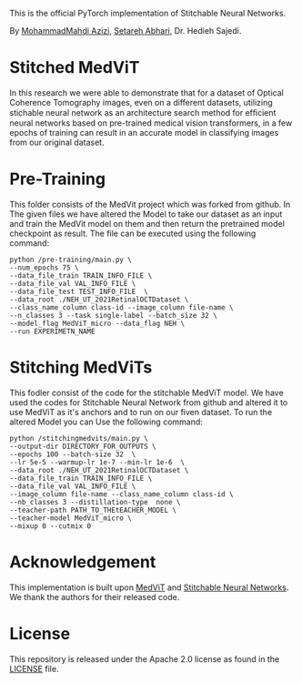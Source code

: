 This is the official PyTorch implementation of Stitchable Neural Networks.

By [MohammadMahdi Azizi](https://github.com/mhmdmhdiazizi), [Setareh Abhari](https://github.com/setarehabhari), Dr. Hedieh Sajedi.

# Stitched MedViT

In this research we were able to demonstrate that for a dataset of Optical Coherence Tomography images, even on a different datasets, utilizing stichable neural network as an architecture search method for efﬁcient neural networks based on pre-trained medical vision transformers, in a few epochs of training can result in an accurate model in classifying images from our original dataset.



# Pre-Training
This folder consists of the MedVit project which was forked from github. In The given files we have altered the Model to take our dataset as an input and train the MedVit model on them and then return the pretrained model checkpoint as result. The file can be executed using the following command:

```
python /pre-training/main.py \
--num_epochs 75 \
--data_file_train TRAIN_INFO_FILE \
--data_file_val VAL_INFO_FILE \
--data_file_test TEST_INFO_FILE  \
--data_root ./NEH_UT_2021RetinalOCTDataset \
--class_name_column class-id --image_column file-name \
--n_classes 3 --task single-label --batch_size 32 \
--model_flag MedViT_micro --data_flag NEH \
--run EXPERIMETN_NAME

```

# Stitching MedViTs
This fodler consist of the code for the stitchable MedViT model. We have used the codes for Stitchable Neural Network from github and altered it to use MedViT as it's anchors and to run on our fiven dataset. To run the altered Model you can Use the following command:

```
python /stitchingmedvits/main.py \
--output-dir DIRECTORY_FOR_OUTPUTS \
--epochs 100 --batch-size 32  \
--lr 5e-5 --warmup-lr 1e-7 --min-lr 1e-6  \
--data_root ./NEH_UT_2021RetinalOCTDataset \
--data_file_train TRAIN_INFO_FILE \
--data_file_val VAL_INFO_FILE \
--image_column file-name --class_name_column class-id \
--nb_classes 3 --distillation-type  none \
--teacher-path PATH_TO_THEtEACHER_MODEL \
--teacher-model MedViT_micro \
--mixup 0 --cutmix 0
```


# Acknowledgement

This implementation is built upon [MedViT](https://github.com/Omid-Nejati/MedViT) and [Stitchable Neural Networks](https://github.com/ziplab/SN-Net/). We thank the authors for their released code.


# License
This repository is released under the Apache 2.0 license as found in the [LICENSE](/LICENSE) file.